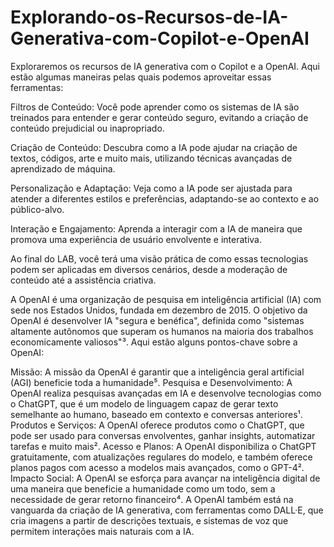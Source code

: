 # Explorando-os-Recursos-de-IA-Generativa-com-Copilot-e-OpenAI

Exploraremos os recursos de IA generativa com o Copilot e a OpenAI. Aqui estão algumas maneiras pelas quais podemos aproveitar essas ferramentas:

Filtros de Conteúdo: Você pode aprender como os sistemas de IA são treinados para entender e gerar conteúdo seguro, evitando a criação de conteúdo prejudicial ou inapropriado.

Criação de Conteúdo: Descubra como a IA pode ajudar na criação de textos, códigos, arte e muito mais, utilizando técnicas avançadas de aprendizado de máquina.

Personalização e Adaptação: Veja como a IA pode ser ajustada para atender a diferentes estilos e preferências, adaptando-se ao contexto e ao público-alvo.

Interação e Engajamento: Aprenda a interagir com a IA de maneira que promova uma experiência de usuário envolvente e interativa.

Ao final do LAB, você terá uma visão prática de como essas tecnologias podem ser aplicadas em diversos cenários, desde a moderação de conteúdo até a assistência criativa.

A OpenAI é uma organização de pesquisa em inteligência artificial (IA) com sede nos Estados Unidos, fundada em dezembro de 2015. O objetivo da OpenAI é desenvolver IA "segura e benéfica", definida como "sistemas altamente autônomos que superam os humanos na maioria dos trabalhos economicamente valiosos"³. Aqui estão alguns pontos-chave sobre a OpenAI:

Missão: A missão da OpenAI é garantir que a inteligência geral artificial (AGI) beneficie toda a humanidade⁵.
Pesquisa e Desenvolvimento: A OpenAI realiza pesquisas avançadas em IA e desenvolve tecnologias como o ChatGPT, que é um modelo de linguagem capaz de gerar texto semelhante ao humano, baseado em contexto e conversas anteriores¹.
Produtos e Serviços: A OpenAI oferece produtos como o ChatGPT, que pode ser usado para conversas envolventes, ganhar insights, automatizar tarefas e muito mais².
Acesso e Planos: A OpenAI disponibiliza o ChatGPT gratuitamente, com atualizações regulares do modelo, e também oferece planos pagos com acesso a modelos mais avançados, como o GPT-4².
Impacto Social: A OpenAI se esforça para avançar na inteligência digital de uma maneira que beneficie a humanidade como um todo, sem a necessidade de gerar retorno financeiro⁴.
A OpenAI também está na vanguarda da criação de IA generativa, com ferramentas como DALL·E, que cria imagens a partir de descrições textuais, e sistemas de voz que permitem interações mais naturais com a IA.
